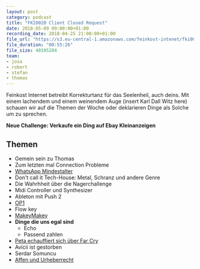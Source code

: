 ```yaml
---
layout: post
category: podcast
title: "FKI0020 Client Closed Request"
date: 2018-05-09 09:00:00+01:00
recording_date: 2018-04-25 21:00:00+01:00
file_url: "https://s3.eu-central-1.amazonaws.com/feinkost-intenet/fki0020.mp3"
file_duration: "00:55:26"
file_size: 40105284
team:
- josa
- robert
- stefan
- thomas
---
```

Feinkost Internet betreibt Korrekturtanz für das Seelenheil, auch deins. Mit einem lachendem und einem weinendem Auge (insert Karl Dall Witz here) schauen wir auf die Themen der Woche oder deklarieren Dinge als Solche um zu sprechen.

__Neue Challenge: Verkaufe ein Ding auf Ebay Kleinanzeigen__

## Themen
- Gemein sein zu Thomas
- Zum letzten mal Connection Probleme
- [WhatsApp Mindestalter](https://www.heise.de/newsticker/meldung/WhatsApp-erhoeht-Mindestalter-fuer-Nutzung-auf-16-Jahre-4032761.html)
- Don't call it Tech-House: Metal, Schranz und andere Genre
- Die Wahrhheit über die Nagerchallenge
- Midi Controller und Synthesizer
- Ableton mit Push 2
- [OP1](https://www.teenageengineering.com/products/po)
- Flow key
- [MakeyMakey](https://makeymakey.com/)
- __Dinge die uns egal sind__
  - Echo
  - Passend zahlen
- [Peta echauffiert sich über Far Cry](https://www.heise.de/newsticker/meldung/Denkt-an-die-Fische-PETA-ruegt-Far-Cry-5-weil-man-darin-angeln-kann-4029690.html)
- Avicii ist gestorben
- Serdar Somuncu
- [Affen und Urheberrecht](https://www.heise.de/newsticker/meldung/Affen-Selfie-Affe-Naruto-bekommt-keine-Copyright-Tantiemen-4030277.html)
